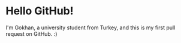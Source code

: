 # Hello GitHub!

I'm Gokhan, a university student from Turkey, and this is my first pull request on GitHub. :)

